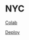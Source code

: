 # NYC

[Colab](https://colab.research.google.com/drive/18FZlaiq00tZiu6KP5TvVwJuqhDoKMZ1p?usp=sharing)

[Deploy](https://share.streamlit.io/manuel1928/nyc/main/NYC.py)
